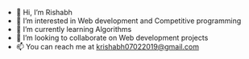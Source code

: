- 👋 Hi, I’m Rishabh
- 👀 I’m interested in Web development and Competitive programming
- 🌱 I’m currently learning Algorithms
- 💞️ I’m looking to collaborate on Web development projects 
- 📫 You can reach me at krishabh07022019@gmail.com

<!---
k-rishabh6172/k-rishabh6172 is a ✨ special ✨ repository because its `README.md` (this file) appears on your GitHub profile.
You can click the Preview link to take a look at your changes.
--->
